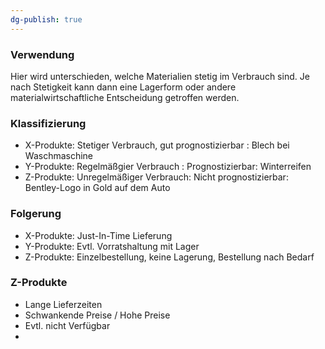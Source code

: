 ```yaml
---
dg-publish: true
---
```

### Verwendung
Hier wird unterschieden, welche Materialien stetig im Verbrauch sind. Je nach Stetigkeit kann dann eine Lagerform oder andere materialwirtschaftliche Entscheidung getroffen werden.


### Klassifizierung
- X-Produkte: Stetiger Verbrauch, gut prognostizierbar : Blech bei Waschmaschine
- Y-Produkte: Regelmäßgier Verbrauch : Prognostizierbar: Winterreifen
- Z-Produkte: Unregelmäßiger Verbrauch: Nicht prognostizierbar: Bentley-Logo in Gold auf dem Auto


### Folgerung
- X-Produkte: Just-In-Time Lieferung
- Y-Produkte: Evtl. Vorratshaltung mit Lager
- Z-Produkte: Einzelbestellung, keine Lagerung, Bestellung nach Bedarf


### Z-Produkte
- Lange Lieferzeiten
- Schwankende Preise / Hohe Preise
- Evtl. nicht Verfügbar
- 